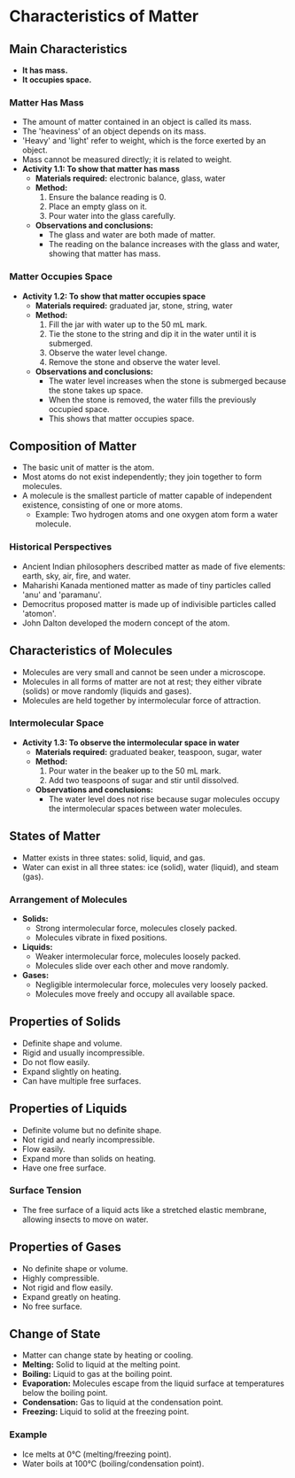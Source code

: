 # Characteristics of Matter

## Main Characteristics
- **It has mass.**
- **It occupies space.**

### Matter Has Mass
- The amount of matter contained in an object is called its mass.
- The 'heaviness' of an object depends on its mass.
- 'Heavy' and 'light' refer to weight, which is the force exerted by an object.
- Mass cannot be measured directly; it is related to weight.
- **Activity 1.1: To show that matter has mass**
  - **Materials required:** electronic balance, glass, water
  - **Method:**
    1. Ensure the balance reading is 0.
    2. Place an empty glass on it.
    3. Pour water into the glass carefully.
  - **Observations and conclusions:**
    - The glass and water are both made of matter.
    - The reading on the balance increases with the glass and water, showing that matter has mass.

### Matter Occupies Space
- **Activity 1.2: To show that matter occupies space**
  - **Materials required:** graduated jar, stone, string, water
  - **Method:**
    1. Fill the jar with water up to the 50 mL mark.
    2. Tie the stone to the string and dip it in the water until it is submerged.
    3. Observe the water level change.
    4. Remove the stone and observe the water level.
  - **Observations and conclusions:**
    - The water level increases when the stone is submerged because the stone takes up space.
    - When the stone is removed, the water fills the previously occupied space.
    - This shows that matter occupies space.

## Composition of Matter
- The basic unit of matter is the atom.
- Most atoms do not exist independently; they join together to form molecules.
- A molecule is the smallest particle of matter capable of independent existence, consisting of one or more atoms.
  - Example: Two hydrogen atoms and one oxygen atom form a water molecule.

### Historical Perspectives
- Ancient Indian philosophers described matter as made of five elements: earth, sky, air, fire, and water.
- Maharishi Kanada mentioned matter as made of tiny particles called 'anu' and 'paramanu'.
- Democritus proposed matter is made up of indivisible particles called 'atomon'.
- John Dalton developed the modern concept of the atom.

## Characteristics of Molecules
- Molecules are very small and cannot be seen under a microscope.
- Molecules in all forms of matter are not at rest; they either vibrate (solids) or move randomly (liquids and gases).
- Molecules are held together by intermolecular force of attraction.

### Intermolecular Space
- **Activity 1.3: To observe the intermolecular space in water**
  - **Materials required:** graduated beaker, teaspoon, sugar, water
  - **Method:**
    1. Pour water in the beaker up to the 50 mL mark.
    2. Add two teaspoons of sugar and stir until dissolved.
  - **Observations and conclusions:**
    - The water level does not rise because sugar molecules occupy the intermolecular spaces between water molecules.

## States of Matter
- Matter exists in three states: solid, liquid, and gas.
- Water can exist in all three states: ice (solid), water (liquid), and steam (gas).

### Arrangement of Molecules
- **Solids:**
  - Strong intermolecular force, molecules closely packed.
  - Molecules vibrate in fixed positions.
- **Liquids:**
  - Weaker intermolecular force, molecules loosely packed.
  - Molecules slide over each other and move randomly.
- **Gases:**
  - Negligible intermolecular force, molecules very loosely packed.
  - Molecules move freely and occupy all available space.

## Properties of Solids
- Definite shape and volume.
- Rigid and usually incompressible.
- Do not flow easily.
- Expand slightly on heating.
- Can have multiple free surfaces.

## Properties of Liquids
- Definite volume but no definite shape.
- Not rigid and nearly incompressible.
- Flow easily.
- Expand more than solids on heating.
- Have one free surface.

### Surface Tension
- The free surface of a liquid acts like a stretched elastic membrane, allowing insects to move on water.

## Properties of Gases
- No definite shape or volume.
- Highly compressible.
- Not rigid and flow easily.
- Expand greatly on heating.
- No free surface.

## Change of State
- Matter can change state by heating or cooling.
- **Melting:** Solid to liquid at the melting point.
- **Boiling:** Liquid to gas at the boiling point.
- **Evaporation:** Molecules escape from the liquid surface at temperatures below the boiling point.
- **Condensation:** Gas to liquid at the condensation point.
- **Freezing:** Liquid to solid at the freezing point.

### Example
- Ice melts at 0°C (melting/freezing point).
- Water boils at 100°C (boiling/condensation point).
